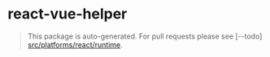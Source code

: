 # react-vue-helper

> This package is auto-generated. For pull requests please see [--todo] [src/platforms/react/runtime]().
